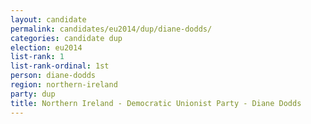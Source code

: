 ```yaml
---
layout: candidate
permalink: candidates/eu2014/dup/diane-dodds/
categories: candidate dup
election: eu2014
list-rank: 1
list-rank-ordinal: 1st
person: diane-dodds
region: northern-ireland
party: dup
title: Northern Ireland - Democratic Unionist Party - Diane Dodds
---
```

